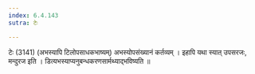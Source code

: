 ```yaml
---
index: 6.4.143
sutra: टेः

---
```

 टेः (3141) (अभस्यापि टिलोपसाधकभाष्यम्) अभस्योपसंख्यानं कर्तव्यम् । इहापि यथा स्यात् उपसरजः, मन्दुरज इति । डित्यभस्याप्यनुबन्धकरणसार्मथ्याद्भविष्यति ॥ 